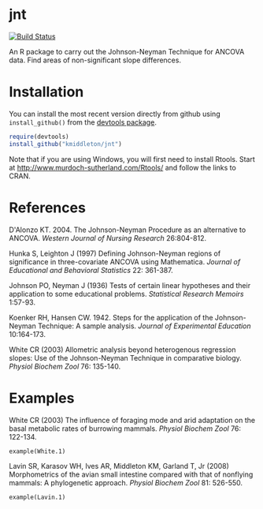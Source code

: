 # jnt #

[![Build Status](https://travis-ci.org/kmiddleton/jnt.png?branch=master)](https://travis-ci.org/kmiddleton/jnt)

An R package to carry out the Johnson-Neyman Technique for ANCOVA
data. Find areas of non-significant slope differences.

# Installation #

You can install the most recent version directly from github using
`install_github()` from the
[devtools package](https://github.com/hadley/devtools).

```R
require(devtools)
install_github("kmiddleton/jnt")
```

Note that if you are using Windows, you will first need to install Rtools. Start at <http://www.murdoch-sutherland.com/Rtools/> and follow the links to CRAN. 

# References #

D'Alonzo KT. 2004. The Johnson-Neyman Procedure as an alternative
to ANCOVA. *Western Journal of Nursing Research* 26:804-812.

Hunka S, Leighton J (1997) Defining Johnson-Neyman regions of
significance in three-covariate ANCOVA using Mathematica. *Journal of
Educational and Behavioral Statistics* 22: 361-387.

Johnson PO, Neyman J (1936) Tests of certain linear hypotheses and
their application to some educational problems. *Statistical Research
Memoirs* 1:57-93.

Koenker RH, Hansen CW. 1942. Steps for the application of the
Johnson-Neyman Technique: A sample analysis. *Journal of Experimental
Education* 10:164-173.

White CR (2003) Allometric analysis beyond heterogenous regression
slopes: Use of the Johnson-Neyman Technique in comparative
biology. *Physiol Biochem Zool* 76: 135-140.

# Examples #

White CR (2003) The influence of foraging mode and arid adaptation on
the basal metabolic rates of burrowing mammals. *Physiol Biochem Zool*
76: 122-134.

    example(White.1)

Lavin SR, Karasov WH, Ives AR, Middleton KM, Garland T, Jr (2008)
Morphometrics of the avian small intestine compared with that of
nonflying mammals: A phylogenetic approach. *Physiol Biochem Zool* 81:
526-550.

    example(Lavin.1)
